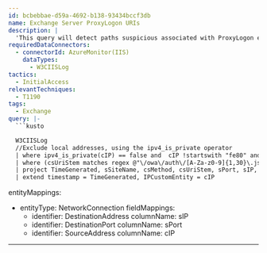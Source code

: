 ```yaml
---
id: bcbebbae-d59a-4692-b138-93434bccf3db
name: Exchange Server ProxyLogon URIs
description: |
  'This query will detect paths suspicious associated with ProxyLogon exploitation'
requiredDataConnectors:
  - connectorId: AzureMonitor(IIS)
    dataTypes:
      - W3CIISLog
tactics:
  - InitialAccess
relevantTechniques:
  - T1190
tags:
  - Exchange
query: |-
  ```kusto

  W3CIISLog
  //Exclude local addresses, using the ipv4_is_private operator
  | where ipv4_is_private(cIP) == false and  cIP !startswith "fe80" and cIP !startswith "::" and cIP !startswith "127."
  | where (csUriStem matches regex @"\/owa\/auth\/[A-Za-z0-9]{1,30}\.js") or (csUriStem matches regex @"\/ecp\/[A-Za-z0-9]{1,30}\.(js|flt|css)")
  | project TimeGenerated, sSiteName, csMethod, csUriStem, sPort, sIP, cIP, csUserAgent
  | extend timestamp = TimeGenerated, IPCustomEntity = cIP
  ```
entityMappings:
  - entityType: NetworkConnection
    fieldMappings:
      - identifier: DestinationAddress
        columnName: sIP
      - identifier: DestinationPort
        columnName: sPort
      - identifier: SourceAddress
        columnName: cIP
---
```


